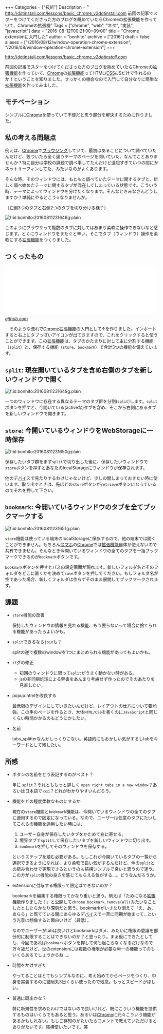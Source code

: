 +++
Categories = ["技術"]
Description = " http://dotinstall.com/lessons/basic_chrome_v2dotinstall.com  前回の記事でスターをつけてくださった方のブログを眺めていたらChromeの拡張機能を作っていて、Chromeの拡張機"
Tags = ["chrome", "web", "ネタ", "実装", "javascript"]
date = "2016-08-12T00:21:00+09:00"
title = "Chrome extensionに入門した"
author = "bonhito"
archive = ["2016"]
draft = false
aliases = ["/2016/08/12/window-operation-chrome-extension", "/2016/08/window-operation-chrome-extension"]
+++

<body>
<p><a href="http://dotinstall.com/lessons/basic_chrome_v2">http://dotinstall.com/lessons/basic_chrome_v2</a><cite class="hatena-citation"><a href="http://dotinstall.com/lessons/basic_chrome_v2">dotinstall.com</a></cite></p>

<p>前回の記事でスターをつけてくださった方のブログを眺めていたら<a class="keyword" href="http://d.hatena.ne.jp/keyword/Chrome">Chrome</a>の<a class="keyword" href="http://d.hatena.ne.jp/keyword/%B3%C8%C4%A5%B5%A1%C7%BD">拡張機能</a>を作っていて、<a class="keyword" href="http://d.hatena.ne.jp/keyword/Chrome">Chrome</a>の<a class="keyword" href="http://d.hatena.ne.jp/keyword/%B3%C8%C4%A5%B5%A1%C7%BD">拡張機能</a>ってHTML/<a class="keyword" href="http://d.hatena.ne.jp/keyword/CSS">CSS</a>/JSだけで作れるのか！ということを知りました。せっかくの機会なので入門して自分なりに簡単な<a class="keyword" href="http://d.hatena.ne.jp/keyword/%B3%C8%C4%A5%B5%A1%C7%BD">拡張機能</a>を作ってみました。</p>

<h2>モチベーション</h2>

<p>シンプルに<a class="keyword" href="http://d.hatena.ne.jp/keyword/Chrome">Chrome</a>を使っていて不便だと思う部分を解決するために作りました。</p>

<h2>私の考える問題点</h2>

<p>例えば、<a class="keyword" href="http://d.hatena.ne.jp/keyword/Chrome">Chrome</a>で<a class="keyword" href="http://d.hatena.ne.jp/keyword/%A5%D6%A5%E9%A5%A6%A5%B8%A5%F3%A5%B0">ブラウジング</a>していて、最初はあることについて調べていたんだけど、気づいたら全く違うテーマのページを開いていた、なんてことありませんか？特に自分は学校の課題で調べ事してたんだけど退屈すぎていつの間にかネットサーフィンしてた、みたいなのがよくあります。</p>

<p>そんな時、そのウィンドウには、もともと調べていたテーマに関するタブと、新しく調べ始めたテーマに関するタブが混在してしまっている状態です。こういう時、テーマによってウィンドウを分けたくなります。そんなときみなさんどうしますか？単純にやるとこう↓なりませんか。</p>

<p>（左側3つのタブと右側2つのタブを切り分ける様子）</p>

<p><span itemscope itemtype="http://schema.org/Photograph"><img src="https://cdn-ak.f.st-hatena.com/images/fotolife/b/bonhito/20160811/20160811231648.gif" alt="f:id:bonhito:20160811231648g:plain" title="f:id:bonhito:20160811231648g:plain" class="hatena-fotolife" itemprop="image"></span></p>

<p>このようにブラウザって複数のタブに対してはあまり柔軟に操作できないなと感じます。とくにウィンドウをまたぐと辛い。そこでタブ（ウィンドウ）操作を柔軟にする<a class="keyword" href="http://d.hatena.ne.jp/keyword/%B3%C8%C4%A5%B5%A1%C7%BD">拡張機能</a>をつくりました。
　</p>

<h2>つくったもの</h2>

<p><iframe src="//hatenablog-parts.com/embed?url=https%3A%2F%2Fgithub.com%2Fpiyo56%2Ftabs_splitter" title="piyo56/tabs_splitter" class="embed-card embed-webcard" scrolling="no" frameborder="0" style="display: block; width: 100%; height: 155px; max-width: 500px; margin: 10px 0px;"></iframe><cite class="hatena-citation"><a href="https://github.com/piyo56/tabs_splitter">github.com</a></cite></p>

<p>　そのような流れで<a class="keyword" href="http://d.hatena.ne.jp/keyword/Chrome">Chrome</a><a class="keyword" href="http://d.hatena.ne.jp/keyword/%B3%C8%C4%A5%B5%A1%C7%BD">拡張機能</a>の入門として↑を作りました。インポートすると右上にタブっぽいアイコンが出てきますので、これをクリックすると使うことができます。この<a class="keyword" href="http://d.hatena.ne.jp/keyword/%B3%C8%C4%A5%B5%A1%C7%BD">拡張機能</a>は、タブのかたまりに対して主に分割する機能（<code>split</code>）と、保存する機能（<code>store</code>、<code>bookmark</code>）で合計3つの機能を備えています。</p>

<h2>
<code>split</code>: 現在開いているタブを含め右側のタブを新しいウィンドウで開く</h2>

<p><span itemscope itemtype="http://schema.org/Photograph"><img src="https://cdn-ak.f.st-hatena.com/images/fotolife/b/bonhito/20160811/20160811231649.gif" alt="f:id:bonhito:20160811231649g:plain" title="f:id:bonhito:20160811231649g:plain" class="hatena-fotolife" itemprop="image"></span></p>

<p>一つのウィンドウに存在する異なるテーマのタブ群を分割(<code>split</code>)します。<code>split</code>ボタンを押すと、今開いている(activeな)タブを含め、そこから右側にあるタブを新しいウィンドウで開きます。</p>

<h2>
<code>store</code>: 今開いているウィンドウをWebStorageに一時保存</h2>

<p><span itemscope itemtype="http://schema.org/Photograph"><img src="https://cdn-ak.f.st-hatena.com/images/fotolife/b/bonhito/20160811/20160811231650.gif" alt="f:id:bonhito:20160811231650g:plain" title="f:id:bonhito:20160811231650g:plain" class="hatena-fotolife" itemprop="image"></span></p>

<p>保存したいタブ群をまず<code>split</code>で切り出した後に、保存したいウィンドウで<code>store</code>ボタンを押すとあなたのlocalStorageにウィンドウが保存されます。</p>

<p>他のデ<a class="keyword" href="http://d.hatena.ne.jp/keyword/%A5%D0%A5%A4">バイ</a>スで見たりするわけじゃないけど、少しの間しまっておきたい時に使います。取り出すときは、先ほどの<code>store</code>ボタンが<code>retrieve</code>ボタンになっているのでそれを押して下さい。</p>

<h2>
<code>bookmark</code>: 今開いているウィンドウのタブを全てブックマークする</h2>

<p><span itemscope itemtype="http://schema.org/Photograph"><img src="https://cdn-ak.f.st-hatena.com/images/fotolife/b/bonhito/20160811/20160811231651.gif" alt="f:id:bonhito:20160811231651g:plain" title="f:id:bonhito:20160811231651g:plain" class="hatena-fotolife" itemprop="image"></span></p>

<p><code>store</code>機能は使っている端末のlocalStorageに保存するので、他の端末では開くことができません。もちろん<a class="keyword" href="http://d.hatena.ne.jp/keyword/%A5%B9%A5%DE%A5%DB">スマホ</a>の<a class="keyword" href="http://d.hatena.ne.jp/keyword/Chrome">Chrome</a>では<a class="keyword" href="http://d.hatena.ne.jp/keyword/%B3%C8%C4%A5%B5%A1%C7%BD">拡張機能</a>自体が使えないので共有できません。そんなとき今開いているウィンドウの全てのタブを一括ブックマークできるのが<code>bookmark</code>ボタンです。</p>

<p><code>bookmark</code>ボタンを押すとパスの設定画面が現れます。新しいフォルダ名とそのフォルダをどこに置くかを決めて<code>save</code>ボタンを押してください。もしフォルダ名が空であった場合、新しくフォルダは作らずそのまま展開してブックマークされます。</p>

<h2>課題</h2>

<ul>
<li>
<p><code>store</code>機能の改善</p>

<p>  保持したウィンドウの情報を見れる機能、もう要らないって場合に捨てられる機能があったらよいかも。</p>
</li>
<li>
<p><code>split</code>できるなら<code>join</code>も？</p>

<p>  splitの逆で複数のwindowを1つにまとめられる機能があってもよいかも。</p>
</li>
<li>
<p>バグの修正</p>

<ul>
<li>初回のウィンドウに限って<code>split</code>がうまく動かない時がある。</li>
<li>jsの非同期処理による弊害をあんまり考慮せず作ったのでそのあたりを見直したい。</li>
</ul>
</li>
<li>
<p>popup.htmlを改良する</p>

<p>  最低限のデザインにしていきたいんだけど、レイアウトの仕方について要勉強。この手のページを作るとき、大体<code>HTML/CSS</code>を書くのに<code>JavaScript</code>と同じくらい時間かかるのもどうにかしたい。
  　</p>
</li>
<li>
<p>名前</p>

<p>  tabs_splitterなんかしっくりこない。英語的にもおかしい気がするしtabをキーワードとして残したい。</p>
</li>
</ul>


<h2>所感</h2>

<ul>
<li>
<p>ボタンの名前をどう表記するのがベスト？</p>

<p>  単に <code>split</code>？それとももっと詳しく <code>open right tabs in a new window</code>？あるいは日本語で <code>◯◯◯</code>？どれがわかりやすいんだろう。</p>
</li>
<li>
<p>機能をどの程度柔軟なものにするか</p>

<p>  現在の<code>store</code>機能と<code>bookmark</code>機能は、今開いているウィンドウの全てのタブに適用するので固定になっている。なので、ユーザーは任意のタブにたいしてこれらの機能を適用したい時には、</p>

<ol>
<li> ユーザー自身が保存したいタブをかためて右に寄せる。</li>
<li> 境界タブで<code>split</code>して保存したいタブを新しいウィンドウに切り出す。</li>
<li> <code>bookmark</code>を押してそのウィンドウを保存する。</li>
</ol>


<p>  というステップを踏む必要がある。もしこれが今開いているタブの一覧から選択できるようになれば、より柔軟で良い気がするんだけど、今の<code>split</code>との組み合わせで実現できるというのも結構シンプルで良いと思うので迷う。この方が<code>split</code>機能の良さを感じてもらえる気がする...。どうなんだろうか。</p>
</li>
<li>
<p>extensionに付与する権限って限定はできないのか？</p>

<p>  bookmarkを編集する権限ってかなり重いと思う。例えば「ためになる<a class="keyword" href="http://d.hatena.ne.jp/keyword/%B3%C8%C4%A5%B5%A1%C7%BD">拡張機能</a>作りました！」と公開して<code>chrome.bookmark.remove(all)</code>みたいなことしたとしたらかなり深刻だと思う。bookmarkがいきなり消えて「え、あ、あらら」と慌てている間にあらゆるデ<a class="keyword" href="http://d.hatena.ne.jp/keyword/%A5%D0%A5%A4">バイ</a>スで一斉に同期が始まって...という光景は想像すると面白いけど（最低）。</p>

<p>  なのでユーザーがtabは良いけどbookmarkはダメ、みたいに権限の委譲を部分的に制限することはできないのか？と思ったり。まぁ仮にできたとしても、今回であれば<code>bookmark</code>ボタンを押して何も起こらなくなるだけなので万々歳だけど、世のextensionには複数の権限が必要な単一の機能ってのもいくらあるでしょうからね…。</p>
</li>
<li>
<p>時間をかけすぎた</p>

<p>   やってることはとてもシンプルなのに、考え始めてからページをつくり、中身を実装するのに結局丸3日くらい使ったので残念。もっとスピードがほしい。</p>
</li>
<li>
<p>普通に既出かな？</p>

<p>  特に新規性を求めたわけではないので良いけれど、既にこういう機能を提供するものはいくらでもあると思う。あるいは<a class="keyword" href="http://d.hatena.ne.jp/keyword/Chrome">Chrome</a>に元々こういう機能があるかもしれない。もしご存知のかたいたらコメントで教えていただけるとありがたいです。結構使いたいです。笑</p>
</li>
</ul>

</body>
